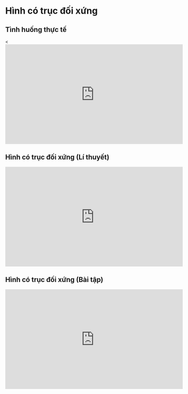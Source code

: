 # Hình có trục đối xứng
## Tình huống thực tế
<<iframe width="560" height="315" src="https://www.youtube.com/embed/QbyQZ2Zu4d8?si=_gdiSAFGa5TYjUPJ" title="YouTube video player" frameborder="0" allow="accelerometer; autoplay; clipboard-write; encrypted-media; gyroscope; picture-in-picture; web-share" referrerpolicy="strict-origin-when-cross-origin" allowfullscreen></iframe>

## Hình có trục đối xứng (Lí thuyết)
<iframe width="560" height="315" src="https://www.youtube.com/embed/1ITm9vLtBzo?si=_O_v6bc97Fl95yz7" title="YouTube video player" frameborder="0" allow="accelerometer; autoplay; clipboard-write; encrypted-media; gyroscope; picture-in-picture; web-share" referrerpolicy="strict-origin-when-cross-origin" allowfullscreen></iframe>

## Hình có trục đối xứng (Bài tập)
<iframe width="560" height="315" src="https://www.youtube.com/embed/X0fiWHgOWvU?si=0SQfjUIXf54Y36T7" title="YouTube video player" frameborder="0" allow="accelerometer; autoplay; clipboard-write; encrypted-media; gyroscope; picture-in-picture; web-share" referrerpolicy="strict-origin-when-cross-origin" allowfullscreen></iframe>



